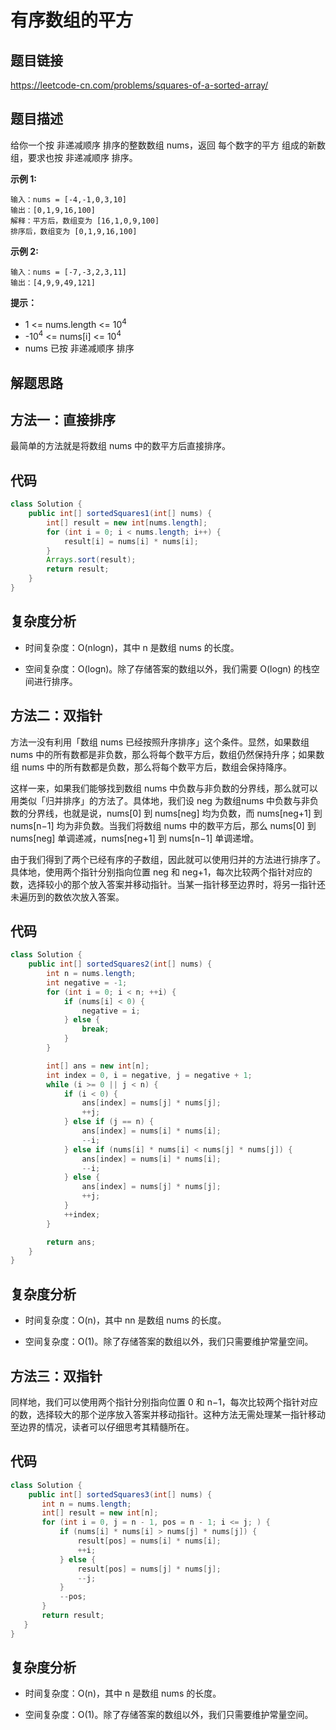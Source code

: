 # 有序数组的平方

## 题目链接
https://leetcode-cn.com/problems/squares-of-a-sorted-array/

## 题目描述
给你一个按 非递减顺序 排序的整数数组 nums，返回 每个数字的平方 组成的新数组，要求也按 非递减顺序 排序。

**示例 1:**

    输入：nums = [-4,-1,0,3,10]
    输出：[0,1,9,16,100]
    解释：平方后，数组变为 [16,1,0,9,100]
    排序后，数组变为 [0,1,9,16,100]
    
 **示例 2:**
 
    输入：nums = [-7,-3,2,3,11]
    输出：[4,9,9,49,121]
 
 **提示：**
 
  * 1 <= nums.length <= 10<sup>4</sup>
  * -10<sup>4</sup> <= nums[i] <= 10<sup>4</sup>
  * nums 已按 非递减顺序 排序

## 解题思路

## 方法一：直接排序

最简单的方法就是将数组 nums 中的数平方后直接排序。

## 代码
```java
class Solution {
    public int[] sortedSquares1(int[] nums) {
        int[] result = new int[nums.length];
        for (int i = 0; i < nums.length; i++) {
            result[i] = nums[i] * nums[i];
        }
        Arrays.sort(result);
        return result;
    }
}
```
## 复杂度分析
 * 时间复杂度：O(nlogn)，其中 n 是数组 nums 的长度。

 * 空间复杂度：O(logn)。除了存储答案的数组以外，我们需要 O(logn) 的栈空间进行排序。
 
## 方法二：双指针
方法一没有利用「数组 nums 已经按照升序排序」这个条件。显然，如果数组 nums 中的所有数都是非负数，那么将每个数平方后，数组仍然保持升序；如果数组 nums 中的所有数都是负数，那么将每个数平方后，数组会保持降序。

这样一来，如果我们能够找到数组 nums 中负数与非负数的分界线，那么就可以用类似「归并排序」的方法了。具体地，我们设 neg 为数组nums 中负数与非负数的分界线，也就是说，nums[0] 到 nums[neg] 均为负数，而 nums[neg+1] 到 nums[n−1] 均为非负数。当我们将数组 nums 中的数平方后，那么 nums[0] 到 nums[neg] 单调递减，nums[neg+1] 到 nums[n−1] 单调递增。

由于我们得到了两个已经有序的子数组，因此就可以使用归并的方法进行排序了。具体地，使用两个指针分别指向位置 neg 和 neg+1，每次比较两个指针对应的数，选择较小的那个放入答案并移动指针。当某一指针移至边界时，将另一指针还未遍历到的数依次放入答案。

## 代码

```java
class Solution {
    public int[] sortedSquares2(int[] nums) {
        int n = nums.length;
        int negative = -1;
        for (int i = 0; i < n; ++i) {
            if (nums[i] < 0) {
                negative = i;
            } else {
                break;
            }
        }

        int[] ans = new int[n];
        int index = 0, i = negative, j = negative + 1;
        while (i >= 0 || j < n) {
            if (i < 0) {
                ans[index] = nums[j] * nums[j];
                ++j;
            } else if (j == n) {
                ans[index] = nums[i] * nums[i];
                --i;
            } else if (nums[i] * nums[i] < nums[j] * nums[j]) {
                ans[index] = nums[i] * nums[i];
                --i;
            } else {
                ans[index] = nums[j] * nums[j];
                ++j;
            }
            ++index;
        }

        return ans;
    }
}

```
## 复杂度分析
   
 * 时间复杂度：O(n)，其中 nn 是数组 nums 的长度。

 * 空间复杂度：O(1)。除了存储答案的数组以外，我们只需要维护常量空间。
 
## 方法三：双指针

同样地，我们可以使用两个指针分别指向位置 0 和 n−1，每次比较两个指针对应的数，选择较大的那个逆序放入答案并移动指针。这种方法无需处理某一指针移动至边界的情况，读者可以仔细思考其精髓所在。
 
## 代码
 
```java
class Solution {
    public int[] sortedSquares3(int[] nums) {
       int n = nums.length;
       int[] result = new int[n];
       for (int i = 0, j = n - 1, pos = n - 1; i <= j; ) {
           if (nums[i] * nums[i] > nums[j] * nums[j]) {
               result[pos] = nums[i] * nums[i];
               ++i;
           } else {
               result[pos] = nums[j] * nums[j];
               --j;
           }
           --pos;
       }
       return result;
   }
}
```

## 复杂度分析

* 时间复杂度：O(n)，其中 n 是数组 nums 的长度。

* 空间复杂度：O(1)。除了存储答案的数组以外，我们只需要维护常量空间。

